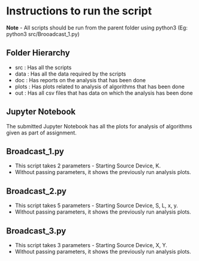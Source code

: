 # Instructions to run the script

**Note** - All scripts should be run from the parent folder using python3 (Eg: python3 src/Brooadcast_1.py)

## Folder Hierarchy

- src   : Has all the scripts
- data  : Has all the data required by the scripts
- doc   : Has reports on the analysis that has been done
- plots : Has plots related to analysis of algorithms that has been done
- out   : Has all csv files that has data on which the analysis has been done

## Jupyter Notebook

The submitted Jupyter Notebook has all the plots for analysis of algorithms given as part of assignment.

## Broadcast_1.py

- This script takes 2 parameters - Starting Source Device, K.  
- Without passing parameters, it shows the previously run analysis plots.

## Broadcast_2.py

- This script takes 5 parameters - Starting Source Device, S, L, x, y.  
- Without passing parameters, it shows the previously run analysis plots.

## Broadcast_3.py

- This script takes 3 parameters - Starting Source Device, X, Y.
- Without passing parameters, it shows the previously run analysis plots.